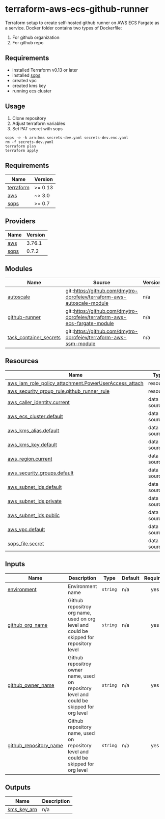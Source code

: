 # terraform-aws-ecs-github-runner

Terraform setup to create self-hosted github runner on AWS ECS Fargate as a service.
Docker folder contains two types of Dockerfile:

1. For github organization
2. For github repo

## Requirements

- installed Terraform v0.13 or later
- installed [sops](https://github.com/mozilla/sops)
- created vpc
- created kms key
- running ecs cluster

## Usage

1. Clone repository
2. Adjust terraform variables
3. Set PAT secret with sops

```hcl
sops -e -k arn:kms secrets-dev.yaml secrets-dev.enc.yaml
rm -f secrets-dev.yaml
terraform plan
terraform apply
```

<!-- BEGINNING OF PRE-COMMIT-TERRAFORM DOCS HOOK -->
## Requirements

| Name | Version |
|------|---------|
| <a name="requirement_terraform"></a> [terraform](#requirement\_terraform) | >= 0.13 |
| <a name="requirement_aws"></a> [aws](#requirement\_aws) | ~> 3.0 |
| <a name="requirement_sops"></a> [sops](#requirement\_sops) | >= 0.7 |

## Providers

| Name | Version |
|------|---------|
| <a name="provider_aws"></a> [aws](#provider\_aws) | 3.76.1 |
| <a name="provider_sops"></a> [sops](#provider\_sops) | 0.7.2 |

## Modules

| Name | Source | Version |
|------|--------|---------|
| <a name="module_autoscale"></a> [autoscale](#module\_autoscale) | git::https://github.com/dmytro-dorofeiev/terraform-aws-autoscale-module | n/a |
| <a name="module_github-runner"></a> [github-runner](#module\_github-runner) | git::https://github.com/dmytro-dorofeiev/terraform-aws-ecs-fargate-module | n/a |
| <a name="module_task_container_secrets"></a> [task\_container\_secrets](#module\_task\_container\_secrets) | git::https://github.com/dmytro-dorofeiev/terraform-aws-ssm-module | n/a |

## Resources

| Name | Type |
|------|------|
| [aws_iam_role_policy_attachment.PowerUserAccess_attach](https://registry.terraform.io/providers/hashicorp/aws/latest/docs/resources/iam_role_policy_attachment) | resource |
| [aws_security_group_rule.github_runner_rule](https://registry.terraform.io/providers/hashicorp/aws/latest/docs/resources/security_group_rule) | resource |
| [aws_caller_identity.current](https://registry.terraform.io/providers/hashicorp/aws/latest/docs/data-sources/caller_identity) | data source |
| [aws_ecs_cluster.default](https://registry.terraform.io/providers/hashicorp/aws/latest/docs/data-sources/ecs_cluster) | data source |
| [aws_kms_alias.default](https://registry.terraform.io/providers/hashicorp/aws/latest/docs/data-sources/kms_alias) | data source |
| [aws_kms_key.default](https://registry.terraform.io/providers/hashicorp/aws/latest/docs/data-sources/kms_key) | data source |
| [aws_region.current](https://registry.terraform.io/providers/hashicorp/aws/latest/docs/data-sources/region) | data source |
| [aws_security_groups.default](https://registry.terraform.io/providers/hashicorp/aws/latest/docs/data-sources/security_groups) | data source |
| [aws_subnet_ids.default](https://registry.terraform.io/providers/hashicorp/aws/latest/docs/data-sources/subnet_ids) | data source |
| [aws_subnet_ids.private](https://registry.terraform.io/providers/hashicorp/aws/latest/docs/data-sources/subnet_ids) | data source |
| [aws_subnet_ids.public](https://registry.terraform.io/providers/hashicorp/aws/latest/docs/data-sources/subnet_ids) | data source |
| [aws_vpc.default](https://registry.terraform.io/providers/hashicorp/aws/latest/docs/data-sources/vpc) | data source |
| [sops_file.secret](https://registry.terraform.io/providers/carlpett/sops/latest/docs/data-sources/file) | data source |

## Inputs

| Name | Description | Type | Default | Required |
|------|-------------|------|---------|:--------:|
| <a name="input_environment"></a> [environment](#input\_environment) | Environment name | `string` | n/a | yes |
| <a name="input_github_org_name"></a> [github\_org\_name](#input\_github\_org\_name) | Github repositroy org name, used on org level and could be skipped for repository level | `string` | n/a | yes |
| <a name="input_github_owner_name"></a> [github\_owner\_name](#input\_github\_owner\_name) | Github repositroy owner name, used on repository level and could be skipped for org level | `string` | n/a | yes |
| <a name="input_github_repository_name"></a> [github\_repository\_name](#input\_github\_repository\_name) | Github repository name, used on repository level and could be skipped for org level | `string` | n/a | yes |

## Outputs

| Name | Description |
|------|-------------|
| <a name="output_kms_key_arn"></a> [kms\_key\_arn](#output\_kms\_key\_arn) | n/a |
<!-- END OF PRE-COMMIT-TERRAFORM DOCS HOOK -->
